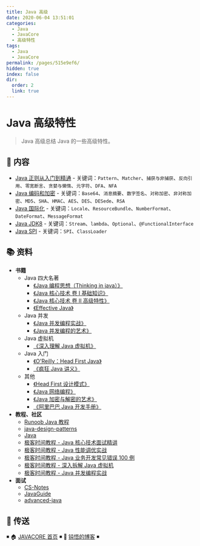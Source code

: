 ```yaml
---
title: Java 高级
date: 2020-06-04 13:51:01
categories:
  - Java
  - JavaCore
  - 高级特性
tags:
  - Java
  - JavaCore
permalink: /pages/515e9ef6/
hidden: true
index: false
dir:
  order: 2
  link: true
---
```


# Java 高级特性

> Java 高级总结 Java 的一些高级特性。

## 📖 内容

- [Java 正则从入门到精通](01.Java正则.md) - 关键词：`Pattern`、`Matcher`、`捕获与非捕获`、`反向引用`、`零宽断言`、`贪婪与懒惰`、`元字符`、`DFA`、`NFA`
- [Java 编码和加密](02.Java编码和加密.md) - 关键词：`Base64`、`消息摘要`、`数字签名`、`对称加密`、`非对称加密`、`MD5`、`SHA`、`HMAC`、`AES`、`DES`、`DESede`、`RSA`
- [Java 国际化](03.Java国际化.md) - 关键词：`Locale`、`ResourceBundle`、`NumberFormat`、`DateFormat`、`MessageFormat`
- [Java JDK8](04.JDK8.md) - 关键词：`Stream`、`lambda`、`Optional`、`@FunctionalInterface`
- [Java SPI](05.JavaSPI.md) - 关键词：`SPI`、`ClassLoader`

## 📚 资料

- **书籍**
  - Java 四大名著
    - [《Java 编程思想（Thinking in java）》](https://book.douban.com/subject/2130190/)
    - [《Java 核心技术 卷 I 基础知识》](https://book.douban.com/subject/26880667/)
    - [《Java 核心技术 卷 II 高级特性》](https://book.douban.com/subject/27165931/)
    - [《Effective Java》](https://book.douban.com/subject/30412517/)
  - Java 并发
    - [《Java 并发编程实战》](https://book.douban.com/subject/10484692/)
    - [《Java 并发编程的艺术》](https://book.douban.com/subject/26591326/)
  - Java 虚拟机
    - [《深入理解 Java 虚拟机》](https://book.douban.com/subject/34907497/)
  - Java 入门
    - [《O'Reilly：Head First Java》](https://book.douban.com/subject/2000732/)
    - [《疯狂 Java 讲义》](https://book.douban.com/subject/3246499/)
  - 其他
    - [《Head First 设计模式》](https://book.douban.com/subject/2243615/)
    - [《Java 网络编程》](https://book.douban.com/subject/1438754/)
    - [《Java 加密与解密的艺术》](https://book.douban.com/subject/25861566/)
    - [《阿里巴巴 Java 开发手册》](https://book.douban.com/subject/27605355/)
- **教程、社区**
  - [Runoob Java 教程](https://www.runoob.com/java/java-tutorial.html)
  - [java-design-patterns](https://github.com/iluwatar/java-design-patterns)
  - [Java](https://github.com/TheAlgorithms/Java)
  - [极客时间教程 - Java 核心技术面试精讲](https://time.geekbang.org/column/intro/82)
  - [极客时间教程 - Java 性能调优实战](https://time.geekbang.org/column/intro/100028001)
  - [极客时间教程 - Java 业务开发常见错误 100 例](https://time.geekbang.org/column/intro/100047701)
  - [极客时间教程 - 深入拆解 Java 虚拟机](https://time.geekbang.org/column/intro/100010301)
  - [极客时间教程 - Java 并发编程实战](https://time.geekbang.org/column/intro/100023901)
- **面试**
  - [CS-Notes](https://github.com/CyC2018/CS-Notes)
  - [JavaGuide](https://github.com/Snailclimb/JavaGuide)
  - [advanced-java](https://github.com/doocs/advanced-java)

## 🚪 传送

◾ 🏠 [JAVACORE 首页](https://github.com/dunwu/javacore) ◾ 🎯 [钝悟的博客](https://dunwu.github.io/waterdrop/) ◾
